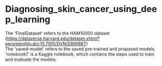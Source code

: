 # Diagnosing_skin_cancer_using_deep_learning
The 'FinalDataset' refers to the HAM10000 dataset (https://dataverse.harvard.edu/dataset.xhtml?persistentId=doi:10.7910/DVN/DBW86T) <br>
The 'saved-model' refers to the saved pre-trained and proposed models. <br>
'notebook1' is a Kaggle notebook, which contains the steps used to train and evaluate the models.
